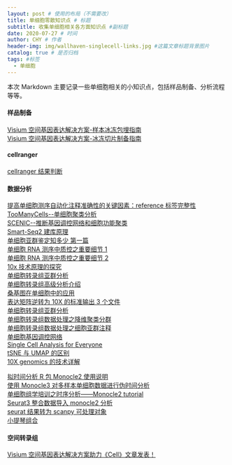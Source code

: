 ```yaml
---
layout: post # 使用的布局（不需要改）
title: 单细胞零散知识点 # 标题
subtitle: 收集单细胞相关各方面知识点 #副标题
date: 2020-07-27 # 时间
author: CHY # 作者
header-img: img/wallhaven-singlecell-links.jpg #这篇文章标题背景图片
catalog: true # 是否归档
tags: #标签
  - 单细胞
---
```


本次 Markdown 主要记录一些单细胞相关的小知识点，包括样品制备、分析流程等等。<br>

#### 样品制备

[Visium 空间基因表达解决方案-样本冰冻包埋指南](https://mp.weixin.qq.com/s/EuWrC_yg0AFztNeveTVL4A)<br>
[Visium 空间基因表达解决方案-冰冻切片制备指南](https://mp.weixin.qq.com/s/WI9yPWGOcWJXP3Qioloqqw)<br>

#### cellranger

[cellranger 结果判断](https://zhuanlan.zhihu.com/p/55119222)<br>

#### 数据分析

[提高单细胞测序自动化注释准确性的关键因素：reference 标签完整性](https://mp.weixin.qq.com/s/faf83o2eRwObtCULJ4gvlg)<br>
[TooManyCells--单细胞聚类分析](https://mp.weixin.qq.com/s/hbcuewLzT6fQfMQB0d2XHw)<br>
[SCENIC--推断基因调控网络和细胞功能聚类](https://mp.weixin.qq.com/s/gLY0ZpLCMU4RsXUcRkuh9w)<br>
[Smart-Seq2 建库原理](https://mp.weixin.qq.com/s/OvWKnx5_zEE0SFNPqaNK8w)<br>
[单细胞亚群鉴定知多少 第一篇](https://mp.weixin.qq.com/s/64z0twMOPYmzZe3fIHw0aA)<br>
[单细胞 RNA 测序中质控之重要细节 1](https://mp.weixin.qq.com/s/rJ6qbs0G6JM1smwE6oHPsA)<br>
[单细胞 RNA 测序中质控之重要细节 2](https://mp.weixin.qq.com/s/H0A9AzNpBwbPCmnb9mlw_g)<br>
[10x 技术原理的探究](https://mp.weixin.qq.com/s/nMUAHx_GaLlAO9YbySZlDw)<br>
[单细胞转录组亚群分析](https://mp.weixin.qq.com/s/z7DdCMBNNxaJbCeGVRWvEQ)<br>
[单细胞转录组高级分析介绍](https://mp.weixin.qq.com/s/fdUQuP-tzZtVybLSBF_IDw)<br>
[桑基图在单细胞中的应用](https://mp.weixin.qq.com/s/2z8o5AylKYooRwmiCF-__w)<br>
[表达矩阵逆转为 10X 的标准输出 3 个文件](https://mp.weixin.qq.com/s/NaZ5kz3ew2O01cFEnK8sXg)<br>
[单细胞转录组亚群分析](https://mp.weixin.qq.com/s/Pkdqzpk9_9tLl5fQIOI-8w)<br>
[单细胞转录组数据处理之降维聚类分群](https://mp.weixin.qq.com/s/drmfwJgbFsFCtoaMsMGaUA)<br>
[单细胞转录组数据处理之细胞亚群注释](https://mp.weixin.qq.com/s/i7i8xOhM6ga-1vATGFvCiA)<br>
[单细胞基因调控网络](https://mp.weixin.qq.com/s/gKJMYFzJMIsRbpostEW_RA)<br>
[Single Cell Analysis for Everyone](https://singlecell.biolab.si/)<br>
[tSNE 与 UMAP 的区别](https://www.jianshu.com/p/5aa1e2467339)<br>
[10X genomics 的技术详解](https://mp.weixin.qq.com/s/fLolTe03h7VdE_DQLjsOpQ)<br>

[拟时间分析 R 包 Monocle2 使用说明](https://mp.weixin.qq.com/s/YwVDKqFK_Emnx8r3HkGbNQ)<br>
[使用 Monocle3 对多样本单细胞数据进行伪时间分析](https://www.hongguangblog.cn/archives/monocle3)<br>
[单细胞组学培训之时序分析——Monocle2 tutorial](https://onfootnow.com/scgenomics2019b/2019b-%E6%97%B6%E5%BA%8F%E5%88%86%E6%9E%90/)<br>
[Seurat3 整合数据导入 monocle2 分析](https://github.com/JDBLab/Pancreas_ductal_scRNAseq/blob/master/R_analysis_by_experiment/8_MAP_integrated.R)<br>
[seurat 结果转为 scanpy 可处理对象](https://mp.weixin.qq.com/s?src=11&timestamp=1596157105&ver=2493&signature=UU*3MUNuwazCPZf*cpAfkzRJOXitH*f4GNt6uN9y0gUuiPgeiblh4hnAa0xTYkWzkZ1YuXhWGEN4UX9LFKI9rW8Iz887MgJ9JpMAsokm8YOWOGwUBkIu*BAK5g5Xq8i2&new=1)<br>
[小提琴组合](https://www.jianshu.com/p/a2006b96e1db)<br>

#### 空间转录组

[Visium 空间基因表达解决方案助力《Cell》文章发表！](https://mp.weixin.qq.com/s/vrh_WRraPnG4tUhybvqnpg)<br>
